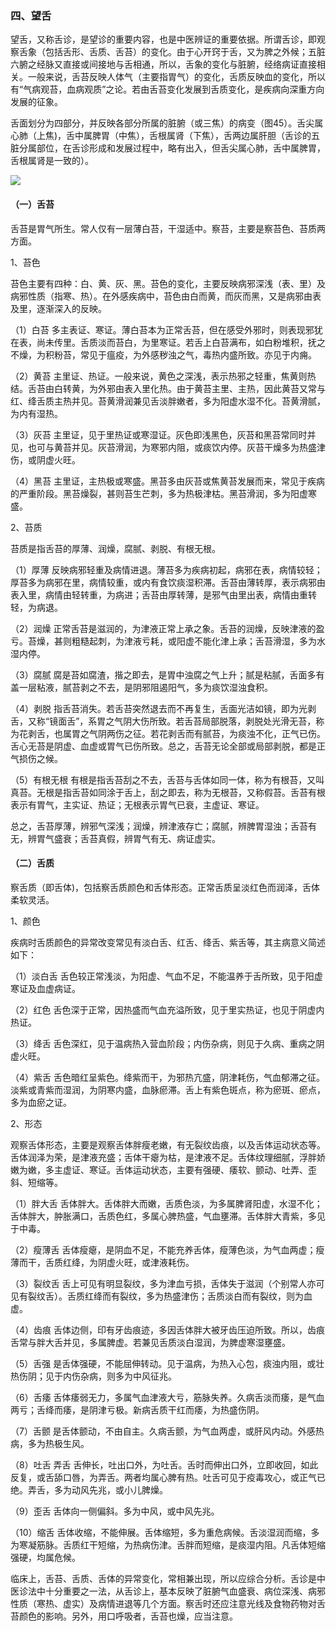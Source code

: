### 四、望舌

望舌，又称舌诊，是望诊的重要内容，也是中医辨证的重要依据。所谓舌诊，即观察舌象（包括舌形、舌质、舌苔）的变化。由于心开窍于舌，又为脾之外候；五脏六腑之经脉又直接或间接地与舌相通，所以，舌象的变化与脏腑，经络病证直接相关。一般来说，舌苔反映人体气（主要指胃气）的变化，舌质反映血的变化，所以有“气病观苔，血病观质”之论。若由舌苔变化发展到舌质变化，是疾病向深重方向发展的征象。

舌面划分为四部分，并反映各部分所属的脏腑（或三焦）的病变（图45）。舌尖属心肺（上焦)，舌中属脾胃（中焦），舌根属肾（下焦），舌两边属肝胆（舌诊的五脏分属部位，在舌诊形成和发展过程中，略有出入，但舌尖属心肺，舌中属脾胃，舌根属肾是一致的）。

![](img/5图45-2.jpg)

#### （一）舌苔

舌苔是胃气所生。常人仅有一层薄白苔，干湿适中。察苔，主要是察苔色、苔质两方面。

1、苔色

苔色主要有四种：白、黄、灰、黑。苔色的变化，主要反映病邪深浅（表、里）及病邪性质（指寒、热）。在外感疾病中，苔色由白而黄，而灰而黑，又是病邪由表及里，逐渐深入的反映。

（1）白苔  多主表证、寒证。薄白苔本为正常舌苔，但在感受外邪时，则表现邪犹在表，尚未传里。舌质淡而苔白，为里寒证。若舌上白苔满布，如白粉堆积，抚之不燥，为积粉苔，常见于瘟疫，为外感秽浊之气，毒热内盛所致。亦见于内痈。

（2）黄苔  主里证、热证。一般来说，黄色之深浅，表示热邪之轻重，焦黄则热结。舌苔由白转黄，为外邪由表入里化热。由于黄苔主里、主热，因此黄苔又常与红、绛舌质主热并见。苔黄滑润兼见舌淡胖嫩者，多为阳虚水湿不化。苔黄滑腻，为内有湿热。

（3）灰苔  主里证，见于里热证或寒湿证。灰色即浅黑色，灰苔和黑苔常同时并见，也可与黄苔并见。灰苔滑润，为寒邪内阻，或痰饮内停。灰苔干燥多为热盛津伤，或阴虚火旺。

（4）黑苔  主里证，主热极或寒盛。黑苔多由灰苔或焦黄苔发展而来，常见于疾病的严重阶段。黑苔燥裂，甚则苔生芒刺，多为热极津枯。黑苔滑润，多为阳虚寒盛。

2、苔质

苔质是指舌苔的厚薄、润燥，腐腻、剥脱、有根无根。

（1）厚薄  反映病邪轻重及病情进退。薄苔多为疾病初起，病邪在表，病情较轻；厚苔多为病邪在里，病情较重，或内有食饮痰湿积滞。舌苔由薄转厚，表示病邪由表入里，病情由轻转重，为病进；舌苔由厚转薄，是邪气由里出表，病情由重转轻，为病退。

（2）润燥  正常舌苔是滋润的，为津液正常上承之象。舌苔的润燥，反映津液的盈亏。苔燥，甚则粗糙起刺，为津液亏耗，或阳虚不能化津上承；舌苔滑湿，多为水湿内停。

（3）腐腻  腐是苔如腐渣，揩之即去，是胃中浊腐之气上升；腻是粘腻，舌面多有盖一层粘液，腻苔剥之不去，是阴邪阻遏阳气，多为痰饮湿浊食积。

（4）剥脱  指舌苔消失。若舌苔突然退去而不再复生，舌面光洁如镜，即为光剥舌，又称“镜面舌”，系胃之气阴大伤所致。若舌苔局部脱落，剥脱处光滑无苔，称为花剥舌，也属胃之气阴两伤之征。若花剥舌而有腻苔，为痰浊不化，正气已伤。舌心无苔是阴虚、血虚或胃气已伤所致。总之，舌苔无论全部或局部剥脱，都是正气损伤之候。

（5）有根无根  有根是指舌苔刮之不去，舌苔与舌体如同一体，称为有根苔，又叫真苔。无根是指舌苔如同涂于舌上，刮之即去，称为无根苔，又称假苔。舌苔有根表示有胃气，主实证、热证；无根表示胃气已衰，主虚证、寒证。

总之，舌苔厚薄，辨邪气深浅；润燥，辨津液存亡；腐腻，辨脾胃湿浊；舌苔有无，辨胃气盛衰；舌苔真假，辨胃气有无、病证虚实。

#### （二）舌质

察舌质（即舌体)，包括察舌质颜色和舌体形态。正常舌质呈淡红色而润泽，舌体柔软灵活。

1、颜色

疾病时舌质颜色的异常改变常见有淡白舌、红舌、绛舌、紫舌等，其主病意义简述如下：

（1）淡白舌  舌色较正常浅淡，为阳虚、气血不足，不能温养于舌所致，见于阳虚寒证及血虚病证。

（2）红色  舌色深于正常，因热盛而气血充溢所致，见于里实热证，也见于阴虚内热证。

（3）绛舌  舌色深红，见于温病热入营血阶段；内伤杂病，则见于久病、重病之阴虚火旺。

（4）紫舌  舌色暗红呈紫色。绛紫而干，为邪热亢盛，阴津耗伤，气血郁滞之征。淡紫或青紫而湿润，为阴寒内盛，血脉瘀滞。舌上有紫色斑点，称为瘀斑、瘀点，多为血瘀之证。

2、形态

观察舌体形态，主要是观察舌体胖瘦老嫩，有无裂纹齿痕，以及舌体运动状态等。舌体润泽为荣，是津液充盛；舌体干瘪为枯，是津液不足。舌体纹理细腻，浮胖娇嫩为嫩，多主虚证、寒证。舌体运动状态，主要有强硬、痿软、颤动、吐弄、歪斜、短缩等。

（1）胖大舌  舌体胖大。舌体胖大而嫩，舌质色淡，为多属脾肾阳虚，水湿不化；舌体胖大，肿胀满口，舌质色红，多属心脾热盛，气血壅滞。舌体胖大青紫，多见于中毒。

（2）瘦薄舌  舌体瘦瘪，是阴血不足，不能充养舌体，瘦薄色淡，为气血两虚；瘦薄而干，舌质红绛，为阴虚火旺，或津液耗伤。

（3）裂纹舌  舌上可见有明显裂纹，多为津血亏损，舌体失于滋润（个别常人亦可见有裂纹舌）。舌质红绛而有裂纹，多为热盛津伤；舌质淡白而有裂纹，则为血虚。

（4）齿痕  舌体边侧，印有牙齿痕迹，多因舌体胖大被牙齿压迫所致。所以，齿痕舌常与胖大舌并见，多属脾虚。若兼见舌质淡白湿润，为脾虚寒湿壅盛。

（5）舌强  是舌体强硬，不能屈伸转动。见于温病，为热入心包，痰浊内阻，或壮热伤阴；见于内伤杂病，则多为中风征兆。

（6）舌痿  舌体痿弱无力，多属气血津液大亏，筋脉失养。久病舌淡而痿，是气血两亏；舌绛而痿，是阴津亏极。新病舌质干红而痿，为热盛伤阴。

（7）舌颤  是舌体颤动，不由自主。久病舌颤，为气血两虚，或肝风内动。外感热病，多为热极生风。

（8）吐舌  弄舌  舌伸长，吐出口外，为吐舌。舌时而伸出口外，立即收回，如此反复，或舌舔口唇，为弄舌。两者均属心脾有热。吐舌可见于疫毒攻心，或正气已绝。弄舌，多为动风先兆，或小儿脾燥。

（9）歪舌  舌体向一侧偏斜。多为中风，或中风先兆。

（10）缩舌  舌体收缩，不能伸展。舌体缩短，多为重危病候。舌淡湿润而缩，多为寒凝筋脉。舌质红干短缩，为热病伤津。舌胖而短缩，是痰湿内阻。凡舌体短缩强硬，均属危候。

临床上，舌苔、舌质、舌体的异常变化，常相兼出现，所以应综合分析。舌诊是中医诊法中十分重要之一法，从舌诊上，基本反映了脏腑气血盛衰、病位深浅、病邪性质（寒热、虚实）及病情进退等几个方面。察舌时还应注意光线及食物药物对舌苔颜色的影响。另外，用口呼吸者，舌苔也燥，应当注意。
